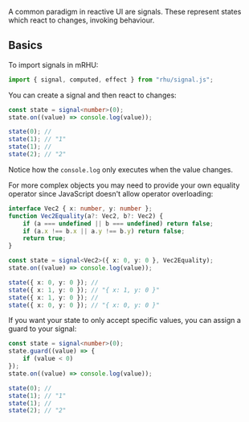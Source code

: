 A common paradigm in reactive UI are signals. These represent states which react to changes, invoking behaviour.
## Basics

To import signals in mRHU:

```typescript
import { signal, computed, effect } from "rhu/signal.js";
```

You can create a signal and then react to changes:

```typescript
const state = signal<number>(0);
state.on((value) => console.log(value));

state(0); // 
state(1); // "1"
state(1); // 
state(2); // "2"
```

Notice how the `console.log` only executes when the value changes.

For more complex objects you may need to provide your own equality operator since JavaScript doesn't allow operator overloading:

```typescript
interface Vec2 { x: number, y: number };
function Vec2Equality(a?: Vec2, b?: Vec2) {
    if (a === undefined || b === undefined) return false;
    if (a.x !== b.x || a.y !== b.y) return false;
    return true;
}

const state = signal<Vec2>({ x: 0, y: 0 }, Vec2Equality);
state.on((value) => console.log(value));

state({ x: 0, y: 0 }); // 
state({ x: 1, y: 0 }); // "{ x: 1, y: 0 }"
state({ x: 1, y: 0 }); // 
state({ x: 0, y: 0 }); // "{ x: 0, y: 0 }"
```

If you want your state to only accept specific values, you can assign a guard to your signal:

```typescript
const state = signal<number>(0);
state.guard((value) => {
    if (value < 0) 
});
state.on((value) => console.log(value));

state(0); // 
state(1); // "1"
state(1); // 
state(2); // "2"
```